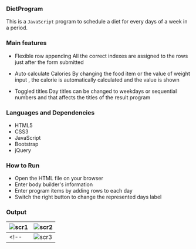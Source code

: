 ### DietProgram

This is a `JavaScript` program to schedule a diet for every days of a week in a period.


### Main features

* Flexible row appending
  All the correct indexes are assigned to the rows just after the form submitted

* Auto calculate Calories
  By changing the food item or the value of weight input , the calorie is automatically calculated and the value is shown

* Toggled titles
  Day titles can be changed to weekdays or sequential numbers and that affects the titles of the result program


### Languages and Dependencies
* HTML5
* CSS3
* JavaScript
* Bootstrap
* jQuery


### How to Run

* Open the HTML file on your browser
* Enter body builder's information
* Enter program items by adding rows to each day
* Switch the right button to change the represented days label

### Output


| ![scr1](https://user-images.githubusercontent.com/47594854/159822192-bdd13493-cf15-4fbd-9eb1-009ece1838d3.jpg "scr1") | ![scr2](https://user-images.githubusercontent.com/47594854/159822187-bdd10506-76e9-4eaa-ab67-663bf5616694.jpg "scr2") |
| ------------ | ------------ |
<!-- | ![scr3](https://user-images.githubusercontent.com/47594854/159822193-41153471-81d9-402d-bc2b-2e401de4180c.jpg "scr3") | ![scr4](https://user-images.githubusercontent.com/47594854/159822189-ca4ff341-241b-4c92-be15-3e27f2c7096b.jpg "scr4") | -->
